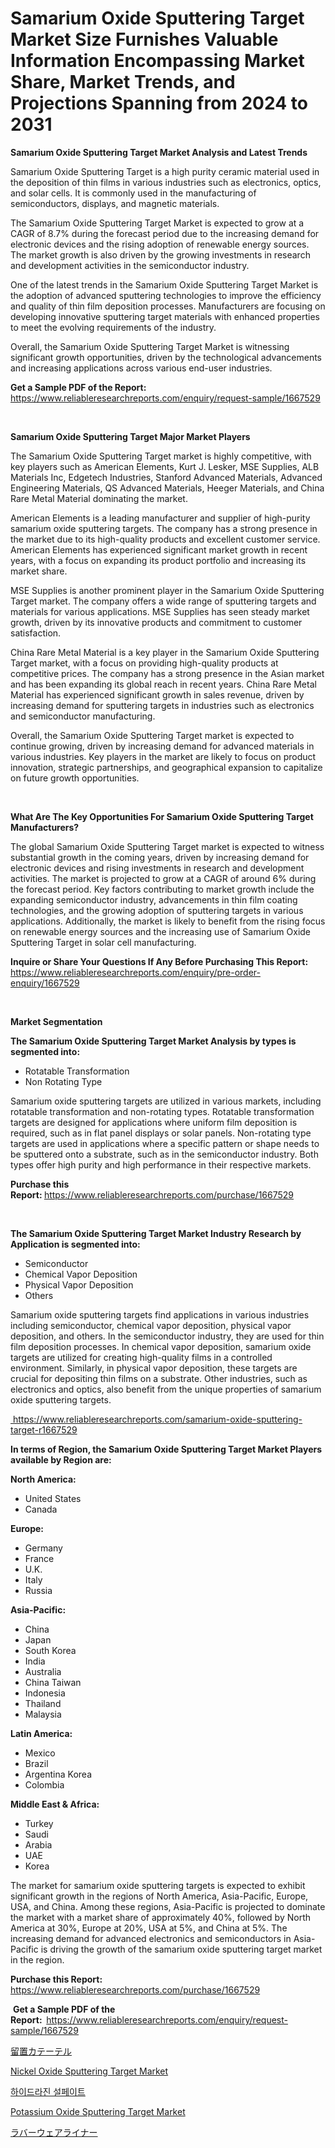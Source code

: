 <p><h1>Samarium Oxide Sputtering Target Market Size Furnishes Valuable Information Encompassing Market Share, Market Trends, and Projections Spanning from 2024 to 2031</h1></p><p><strong>Samarium Oxide Sputtering Target Market Analysis and Latest Trends</strong></p>
<p><p>Samarium Oxide Sputtering Target is a high purity ceramic material used in the deposition of thin films in various industries such as electronics, optics, and solar cells. It is commonly used in the manufacturing of semiconductors, displays, and magnetic materials.</p><p>The Samarium Oxide Sputtering Target Market is expected to grow at a CAGR of 8.7% during the forecast period due to the increasing demand for electronic devices and the rising adoption of renewable energy sources. The market growth is also driven by the growing investments in research and development activities in the semiconductor industry.</p><p>One of the latest trends in the Samarium Oxide Sputtering Target Market is the adoption of advanced sputtering technologies to improve the efficiency and quality of thin film deposition processes. Manufacturers are focusing on developing innovative sputtering target materials with enhanced properties to meet the evolving requirements of the industry.</p><p>Overall, the Samarium Oxide Sputtering Target Market is witnessing significant growth opportunities, driven by the technological advancements and increasing applications across various end-user industries.</p></p>
<p><strong>Get a Sample PDF of the Report:&nbsp;</strong> <a href="https://www.reliableresearchreports.com/enquiry/request-sample/1667529">https://www.reliableresearchreports.com/enquiry/request-sample/1667529</a></p>
<p>&nbsp;</p>
<p><strong>Samarium Oxide Sputtering Target Major Market Players</strong></p>
<p><p>The Samarium Oxide Sputtering Target market is highly competitive, with key players such as American Elements, Kurt J. Lesker, MSE Supplies, ALB Materials Inc, Edgetech Industries, Stanford Advanced Materials, Advanced Engineering Materials, QS Advanced Materials, Heeger Materials, and China Rare Metal Material dominating the market. </p><p>American Elements is a leading manufacturer and supplier of high-purity samarium oxide sputtering targets. The company has a strong presence in the market due to its high-quality products and excellent customer service. American Elements has experienced significant market growth in recent years, with a focus on expanding its product portfolio and increasing its market share.</p><p>MSE Supplies is another prominent player in the Samarium Oxide Sputtering Target market. The company offers a wide range of sputtering targets and materials for various applications. MSE Supplies has seen steady market growth, driven by its innovative products and commitment to customer satisfaction.</p><p>China Rare Metal Material is a key player in the Samarium Oxide Sputtering Target market, with a focus on providing high-quality products at competitive prices. The company has a strong presence in the Asian market and has been expanding its global reach in recent years. China Rare Metal Material has experienced significant growth in sales revenue, driven by increasing demand for sputtering targets in industries such as electronics and semiconductor manufacturing.</p><p>Overall, the Samarium Oxide Sputtering Target market is expected to continue growing, driven by increasing demand for advanced materials in various industries. Key players in the market are likely to focus on product innovation, strategic partnerships, and geographical expansion to capitalize on future growth opportunities.</p></p>
<p>&nbsp;</p>
<p><strong>What Are The Key Opportunities For Samarium Oxide Sputtering Target Manufacturers?</strong></p>
<p><p>The global Samarium Oxide Sputtering Target market is expected to witness substantial growth in the coming years, driven by increasing demand for electronic devices and rising investments in research and development activities. The market is projected to grow at a CAGR of around 6% during the forecast period. Key factors contributing to market growth include the expanding semiconductor industry, advancements in thin film coating technologies, and the growing adoption of sputtering targets in various applications. Additionally, the market is likely to benefit from the rising focus on renewable energy sources and the increasing use of Samarium Oxide Sputtering Target in solar cell manufacturing.</p></p>
<p><strong>Inquire or Share Your Questions If Any Before Purchasing This Report:</strong> <a href="https://www.reliableresearchreports.com/enquiry/pre-order-enquiry/1667529">https://www.reliableresearchreports.com/enquiry/pre-order-enquiry/1667529</a></p>
<p>&nbsp;</p>
<p><strong>Market Segmentation</strong></p>
<p><strong>The Samarium Oxide Sputtering Target Market Analysis by types is segmented into:</strong></p>
<p><ul><li>Rotatable Transformation</li><li>Non Rotating Type</li></ul></p>
<p><p>Samarium oxide sputtering targets are utilized in various markets, including rotatable transformation and non-rotating types. Rotatable transformation targets are designed for applications where uniform film deposition is required, such as in flat panel displays or solar panels. Non-rotating type targets are used in applications where a specific pattern or shape needs to be sputtered onto a substrate, such as in the semiconductor industry. Both types offer high purity and high performance in their respective markets.</p></p>
<p><strong>Purchase this Report:&nbsp;</strong><a href="https://www.reliableresearchreports.com/purchase/1667529">https://www.reliableresearchreports.com/purchase/1667529</a></p>
<p>&nbsp;</p>
<p><strong>The Samarium Oxide Sputtering Target Market Industry Research by Application is segmented into:</strong></p>
<p><ul><li>Semiconductor</li><li>Chemical Vapor Deposition</li><li>Physical Vapor Deposition</li><li>Others</li></ul></p>
<p><p>Samarium oxide sputtering targets find applications in various industries including semiconductor, chemical vapor deposition, physical vapor deposition, and others. In the semiconductor industry, they are used for thin film deposition processes. In chemical vapor deposition, samarium oxide targets are utilized for creating high-quality films in a controlled environment. Similarly, in physical vapor deposition, these targets are crucial for depositing thin films on a substrate. Other industries, such as electronics and optics, also benefit from the unique properties of samarium oxide sputtering targets.</p></p>
<p><a href="https://www.reliableresearchreports.com/samarium-oxide-sputtering-target-r1667529">&nbsp;https://www.reliableresearchreports.com/samarium-oxide-sputtering-target-r1667529</a></p>
<p><strong>In terms of Region, the Samarium Oxide Sputtering Target Market Players available by Region are:</strong></p>
<p>
    <p> <strong> North America: </strong>
        <ul>
            <li>United States</li>
            <li>Canada</li>
        </ul>
        </p> 
    <p> <strong> Europe: </strong>
        <ul>
            <li>Germany</li>
            <li>France</li>
            <li>U.K.</li>
            <li>Italy</li>
            <li>Russia</li>
        </ul>
        </p> 
    <p> <strong> Asia-Pacific: </strong>
        <ul>
            <li>China</li>
            <li>Japan</li>
            <li>South Korea</li>
            <li>India</li>
            <li>Australia</li>
            <li>China Taiwan</li>
            <li>Indonesia</li>
            <li>Thailand</li>
            <li>Malaysia</li>
        </ul>
        </p> 
    <p> <strong> Latin America: </strong>
        <ul>
            <li>Mexico</li>
            <li>Brazil</li>
            <li>Argentina Korea</li>
            <li>Colombia</li>
        </ul>
        </p> 
    <p> <strong> Middle East & Africa: </strong>
        <ul>
            <li>Turkey</li>
            <li>Saudi</li>
            <li>Arabia</li>
            <li>UAE</li>
            <li>Korea</li>
        </ul>
    </p>
    </p>
<p><p>The market for samarium oxide sputtering targets is expected to exhibit significant growth in the regions of North America, Asia-Pacific, Europe, USA, and China. Among these regions, Asia-Pacific is projected to dominate the market with a market share of approximately 40%, followed by North America at 30%, Europe at 20%, USA at 5%, and China at 5%. The increasing demand for advanced electronics and semiconductors in Asia-Pacific is driving the growth of the samarium oxide sputtering target market in the region.</p></p>
<p><strong>Purchase this Report: </strong><a href="https://www.reliableresearchreports.com/purchase/1667529">https://www.reliableresearchreports.com/purchase/1667529</a></p>
<p>&nbsp;<strong>Get a Sample PDF of the Report:&nbsp;&nbsp;</strong><a href="https://www.reliableresearchreports.com/enquiry/request-sample/1667529">https://www.reliableresearchreports.com/enquiry/request-sample/1667529</a></p>
<p><strong></strong></p>
<p><p><a href="https://github.com/kegley4963/Market-Research-Report-List-1/blob/main/155571457100.md">留置カテーテル</a></p><p><a href="https://github.com/jodemen/Market-Research-Report-List-2/blob/main/nickel-oxide-sputtering-target-market.md">Nickel Oxide Sputtering Target Market</a></p><p><a href="https://github.com/wallacBahrtyinger567686/Market-Research-Report-List-1/blob/main/978688355345.md">하이드라진 설페이트</a></p><p><a href="https://github.com/Sarissaschmalingtr6fz2739/Market-Research-Report-List-2/blob/main/potassium-oxide-sputtering-target-market.md">Potassium Oxide Sputtering Target Market</a></p><p><a href="https://github.com/FrancoWeber2023/Market-Research-Report-List-1/blob/main/499552257101.md">ラバーウェアライナー</a></p></p>